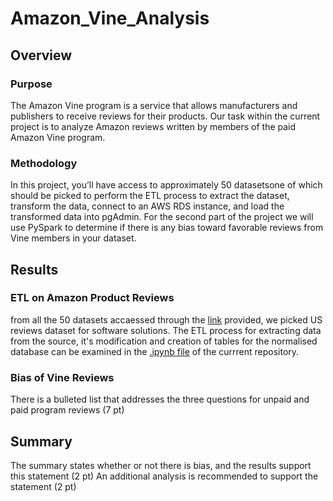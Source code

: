 # Amazon_Vine_Analysis
## Overview
### Purpose
The Amazon Vine program is a service that allows manufacturers and publishers to receive reviews for their products. Our task within the current project is to analyze Amazon reviews written by members of the paid Amazon Vine program.
### Methodology
In this project, you’ll have access to approximately 50 datasetsone of which should be picked to perform the ETL process to extract the dataset, transform the data, connect to an AWS RDS instance, and load the transformed data into pgAdmin. For the second part of the project we will use PySpark to determine if there is any bias toward favorable reviews from Vine members in your dataset. 

## Results
### ETL on Amazon Product Reviews
from all the 50 datasets accaessed through the [link](https://s3.amazonaws.com/amazon-reviews-pds/tsv/index.txt) provided, we picked US reviews dataset for software solutions. The ETL process for extracting data from the source, it's modification and creation of tables for the normalised database can be examined in the [.ipynb file](https://github.com/ArmineKhanan/Amazon_Vine_Analysis/blob/main/Amazon_Reviews_ETL.ipynb) of the currrent repository.

###  Bias of Vine Reviews
There is a bulleted list that addresses the three questions for unpaid and paid program reviews (7 pt)

## Summary

The summary states whether or not there is bias, and the results support this statement (2 pt)
An additional analysis is recommended to support the statement (2 pt)
